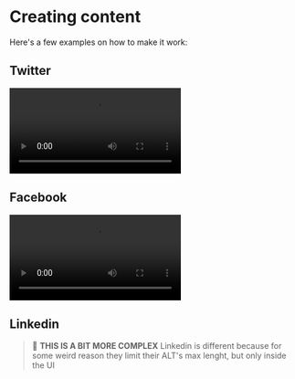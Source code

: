 # Creating content

Here's a few examples on how to make it work:

## Twitter

![type:video](./videos/creating-on-twitter.mp4)

## Facebook

![type:video](./videos/creating-on-facebook.mp4)

## Linkedin

> 📣 **THIS IS A BIT MORE COMPLEX**
> Linkedin is different because for some weird reason they limit their ALT's max lenght, but only inside the UI
